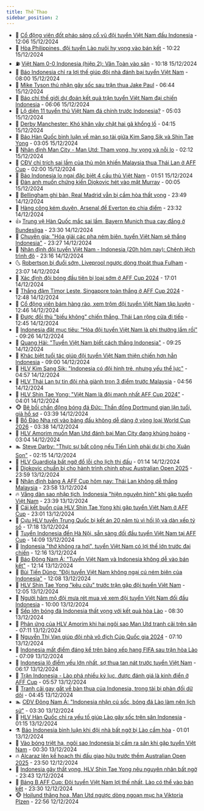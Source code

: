 ```yaml
---
title: Thể Thao
sidebar_position: 2
---
```


<!-- dantri-the-thao:START -->
- 🎡 [Cổ động viên đốt pháo sáng cổ vũ đội tuyển Việt Nam đấu Indonesia](https://dantri.com.vn/the-thao/co-dong-vien-dot-phao-sang-co-vu-doi-tuyen-viet-nam-dau-indonesia-20241215185940007.htm) - 12:06 15/12/2024
- 💯 [Hòa Philippines, đội tuyển Lào nuôi hy vọng vào bán kết](https://dantri.com.vn/the-thao/hoa-philippines-doi-tuyen-lao-nuoi-hy-vong-vao-ban-ket-20241215172149244.htm) - 10:22 15/12/2024
- ⛽️ [Việt Nam 0-0 Indonesia &lpar;hiệp 2&rpar;: Văn Toàn vào sân](https://dantri.com.vn/the-thao/viet-nam-0-0-indonesia-hiep-2-van-toan-vao-san-20241215171630635.htm) - 10:18 15/12/2024
- 💃 [Báo Indonesia chỉ ra lợi thế giúp đội nhà đánh bại tuyển Việt Nam](https://dantri.com.vn/the-thao/bao-indonesia-chi-ra-loi-the-giup-doi-nha-danh-bai-tuyen-viet-nam-20241215093250246.htm) - 08:00 15/12/2024
- 🌈 [Mike Tyson thú nhận gây sốc sau trận thua Jake Paul](https://dantri.com.vn/the-thao/mike-tyson-thu-nhan-gay-soc-sau-tran-thua-jake-paul-20241215134431024.htm) - 06:44 15/12/2024
- 🦅 [Báo chí thế giới dự đoán kết quả trận tuyển Việt Nam đại chiến Indonesia](https://dantri.com.vn/the-thao/bao-chi-the-gioi-du-doan-ket-qua-tran-tuyen-viet-nam-dai-chien-indonesia-20241215130634847.htm) - 06:06 15/12/2024
- 🌝 [Lộ diện 11 tuyển thủ Việt Nam đá chính trước Indonesia?](https://dantri.com.vn/the-thao/lo-dien-11-tuyen-thu-viet-nam-da-chinh-truoc-indonesia-20241215004406298.htm) - 05:03 15/12/2024
- 🚀 [Derby Manchester: Khó khăn vây chặt hai gã khổng lồ](https://dantri.com.vn/the-thao/derby-manchester-kho-khan-vay-chat-hai-ga-khong-lo-20241215111508499.htm) - 04:15 15/12/2024
- 🎉 [Báo Hàn Quốc bình luận về màn so tài giữa Kim Sang Sik và Shin Tae Yong](https://dantri.com.vn/the-thao/bao-han-quoc-binh-luan-ve-man-so-tai-giua-kim-sang-sik-va-shin-tae-yong-20241215000505308.htm) - 03:05 15/12/2024
- 📝 [Nhận định Man City - Man Utd: Tham vọng, hy vọng và nỗi lo](https://dantri.com.vn/the-thao/nhan-dinh-man-city-man-utd-tham-vong-hy-vong-va-noi-lo-20241215091241882.htm) - 02:12 15/12/2024
- 🦄 [CĐV chỉ trích sai lầm của thủ môn khiến Malaysia thua Thái Lan ở AFF Cup](https://dantri.com.vn/the-thao/cdv-chi-trich-sai-lam-cua-thu-mon-khien-malaysia-thua-thai-lan-o-aff-cup-20241215084850114.htm) - 02:00 15/12/2024
- 🎉 [Báo Indonesia lo ngại đặc biệt 4 cầu thủ Việt Nam](https://dantri.com.vn/the-thao/bao-indonesia-lo-ngai-dac-biet-4-cau-thu-viet-nam-20241215001339358.htm) - 01:51 15/12/2024
- 💼 [Đàn anh muốn chứng kiến Djokovic hét vào mặt Murray](https://dantri.com.vn/the-thao/dan-anh-muon-chung-kien-djokovic-het-vao-mat-murray-20241215070423149.htm) - 00:05 15/12/2024
- 🤡 [Bellingham ghi bàn, Real Madrid vẫn bị cầm hòa thất vọng](https://dantri.com.vn/the-thao/bellingham-ghi-ban-real-madrid-van-bi-cam-hoa-that-vong-20241215064746619.htm) - 23:49 14/12/2024
- 🦆 [Hàng công kém duyên, Arsenal để Everton ép chia điểm](https://dantri.com.vn/the-thao/hang-cong-kem-duyen-arsenal-de-everton-ep-chia-diem-20241215063209254.htm) - 23:32 14/12/2024
- 👍 [Trung vệ Hàn Quốc mắc sai lầm, Bayern Munich thua cay đắng ở Bundesliga](https://dantri.com.vn/the-thao/trung-ve-han-quoc-mac-sai-lam-bayern-munich-thua-cay-dang-o-bundesliga-20241215071531021.htm) - 23:30 14/12/2024
- 💼 [Chuyên gia: &quot;Hóa giải các pha ném biên, tuyển Việt Nam sẽ thắng Indonesia&quot;](https://dantri.com.vn/the-thao/chuyen-gia-hoa-giai-cac-pha-nem-bien-tuyen-viet-nam-se-thang-indonesia-20241215004610633.htm) - 23:27 14/12/2024
- 🦒 [Nhận định đội tuyển Việt Nam - Indonesia &lpar;20h hôm nay&rpar;: Chênh lệch trình độ](https://dantri.com.vn/the-thao/nhan-dinh-doi-tuyen-viet-nam-indonesia-20h-hom-nay-chenh-lech-trinh-do-20241214191206468.htm) - 23:16 14/12/2024
- 🌜 [Robertson bị đuổi sớm, Liveprool ngược dòng thoát thua Fulham](https://dantri.com.vn/the-thao/robertson-bi-duoi-som-liveprool-nguoc-dong-thoat-thua-fulham-20241215060703228.htm) - 23:07 14/12/2024
- 🦆 [Xác định đội bóng đầu tiên bị loại sớm ở AFF Cup 2024](https://dantri.com.vn/the-thao/xac-dinh-doi-bong-dau-tien-bi-loai-som-o-aff-cup-2024-20241214235254668.htm) - 17:01 14/12/2024
- 💪 [Thắng đậm Timor Leste, Singapore toàn thắng ở AFF Cup 2024](https://dantri.com.vn/the-thao/thang-dam-timor-leste-singapore-toan-thang-o-aff-cup-2024-20241214194458167.htm) - 12:48 14/12/2024
- 🧠 [Cổ động viên bám hàng rào, xem trộm đội tuyển Việt Nam tập luyện](https://dantri.com.vn/the-thao/co-dong-vien-bam-hang-rao-xem-trom-doi-tuyen-viet-nam-tap-luyen-20241214200600190.htm) - 12:46 14/12/2024
- 🦄 [Được đối thủ &quot;biếu không&quot; chiến thắng, Thái Lan rộng cửa đi tiếp](https://dantri.com.vn/the-thao/duoc-doi-thu-bieu-khong-chien-thang-thai-lan-rong-cua-di-tiep-20241214194524266.htm) - 12:45 14/12/2024
- 🥸 [Indonesia đặt mục tiêu: &quot;Hòa đội tuyển Việt Nam là phi thường lắm rồi&quot;](https://dantri.com.vn/the-thao/indonesia-dat-muc-tieu-hoa-doi-tuyen-viet-nam-la-phi-thuong-lam-roi-20241214155752284.htm) - 09:26 14/12/2024
- 🤠 [Quang Hải: &quot;Tuyển Việt Nam biết cách thắng Indonesia&quot;](https://dantri.com.vn/the-thao/quang-hai-tuyen-viet-nam-biet-cach-thang-indonesia-20241214162553182.htm) - 09:25 14/12/2024
- 👺 [Khác biệt tuổi tác giúp đội tuyển Việt Nam thiện chiến hơn hẳn Indonesia](https://dantri.com.vn/the-thao/khac-biet-tuoi-tac-giup-doi-tuyen-viet-nam-thien-chien-hon-han-indonesia-20241214124723064.htm) - 09:00 14/12/2024
- 📝 [HLV Kim Sang Sik: &quot;Indonesia có đội hình trẻ, nhưng yếu thể lực&quot;](https://dantri.com.vn/the-thao/hlv-kim-sang-sik-indonesia-co-doi-hinh-tre-nhung-yeu-the-luc-20241214115710955.htm) - 04:57 14/12/2024
- 🦆 [HLV Thái Lan tự tin đội nhà giành trọn 3 điểm trước Malaysia](https://dantri.com.vn/the-thao/hlv-thai-lan-tu-tin-doi-nha-gianh-tron-3-diem-truoc-malaysia-20241214120906140.htm) - 04:56 14/12/2024
- 🥳 [HLV Shin Tae Yong: &quot;Việt Nam là đội mạnh nhất AFF Cup 2024&quot;](https://dantri.com.vn/the-thao/hlv-shin-tae-yong-viet-nam-la-doi-manh-nhat-aff-cup-2024-20241214110141429.htm) - 04:01 14/12/2024
- 🐵 [Bê bối chấn động bóng đá Đức: Thần đồng Dortmund gian lận tuổi, giả hồ sơ](https://dantri.com.vn/the-thao/be-boi-chan-dong-bong-da-duc-than-dong-dortmund-gian-lan-tuoi-gia-ho-so-20241214103823426.htm) - 03:39 14/12/2024
- 🤩 [Bồ Đào Nha rơi vào bảng đấu không dễ dàng ở vòng loại World Cup 2026](https://dantri.com.vn/the-thao/bo-dao-nha-roi-vao-bang-dau-khong-de-dang-o-vong-loai-world-cup-2026-20241214130025972.htm) - 03:38 14/12/2024
- 🤠 [HLV Amorim muốn Man Utd đánh bại Man City đang khủng hoảng](https://dantri.com.vn/the-thao/hlv-amorim-muon-man-utd-danh-bai-man-city-dang-khung-hoang-20241214091218059.htm) - 03:04 14/12/2024
- 🏊 [Steve Darby: &quot;Thực sự bất công nếu Tiến Linh phải dự bị cho Xuân Son&quot;](https://dantri.com.vn/the-thao/steve-darby-thuc-su-bat-cong-neu-tien-linh-phai-du-bi-cho-xuan-son-20241212193332629.htm) - 02:15 14/12/2024
- 🗽 [HLV Guardiola bất ngờ đổ lỗi cho lịch thi đấu](https://dantri.com.vn/the-thao/hlv-guardiola-bat-ngo-do-loi-cho-lich-thi-dau-20241214081321012.htm) - 01:14 14/12/2024
- 🚀 [Djokovic chuẩn bị cho hành trình chinh phục Australian Open 2025](https://dantri.com.vn/the-thao/djokovic-chuan-bi-cho-hanh-trinh-chinh-phuc-australian-open-2025-20241214065320382.htm) - 23:59 13/12/2024
- 🎉 [Nhận định bảng A AFF Cup hôm nay: Thái Lan không dễ thắng Malaysia](https://dantri.com.vn/the-thao/nhan-dinh-bang-a-aff-cup-hom-nay-thai-lan-khong-de-thang-malaysia-20241213234509531.htm) - 23:58 13/12/2024
- 🔥 [Vắng dàn sao nhập tịch, Indonesia &quot;hiện nguyên hình&quot; khi gặp tuyển Việt Nam](https://dantri.com.vn/the-thao/vang-dan-sao-nhap-tich-indonesia-hien-nguyen-hinh-khi-gap-tuyen-viet-nam-20241214013435991.htm) - 23:39 13/12/2024
- 🎉 [Cái kết buồn của HLV Shin Tae Yong khi gặp tuyển Việt Nam ở AFF Cup](https://dantri.com.vn/the-thao/cai-ket-buon-cua-hlv-shin-tae-yong-khi-gap-tuyen-viet-nam-o-aff-cup-20241214002152734.htm) - 23:01 13/12/2024
- 🎡 [Cựu HLV tuyển Trung Quốc bị kết án 20 năm tù vì hối lộ và dàn xếp tỷ số](https://dantri.com.vn/the-thao/cuu-hlv-tuyen-trung-quoc-bi-ket-an-20-nam-tu-vi-hoi-lo-va-dan-xep-ty-so-20241213234624392.htm) - 17:18 13/12/2024
- 🐻 [Tuyển Indonesia đến Hà Nội, sẵn sàng đối đầu tuyển Việt Nam tại AFF Cup](https://dantri.com.vn/the-thao/tuyen-indonesia-den-ha-noi-san-sang-doi-dau-tuyen-viet-nam-tai-aff-cup-20241213205728616.htm) - 14:09 13/12/2024
- 🌊 [Indonesia &quot;thở không ra hơi&quot;, tuyển Việt Nam có lợi thế lớn trước đại chiến](https://dantri.com.vn/the-thao/indonesia-tho-khong-ra-hoi-tuyen-viet-nam-co-loi-the-lon-truoc-dai-chien-20241213191636934.htm) - 12:16 13/12/2024
- 💃 [Báo Đông Nam Á: &quot;Tuyển Việt Nam và Indonesia không dễ vào bán kết&quot;](https://dantri.com.vn/the-thao/bao-dong-nam-a-tuyen-viet-nam-va-indonesia-khong-de-vao-ban-ket-20241213174209371.htm) - 12:14 13/12/2024
- 🤔 [Bùi Tiến Dũng: &quot;Đội tuyển Việt Nam không ngại cú ném biên của Indonesia&quot;](https://dantri.com.vn/the-thao/bui-tien-dung-doi-tuyen-viet-nam-khong-ngai-cu-nem-bien-cua-indonesia-20241213190713873.htm) - 12:08 13/12/2024
- 🤭 [HLV Shin Tae Yong &quot;kêu cứu&quot; trước trận gặp đội tuyển Việt Nam](https://dantri.com.vn/the-thao/hlv-shin-tae-yong-keu-cuu-truoc-tran-gap-doi-tuyen-viet-nam-20241213152335314.htm) - 12:05 13/12/2024
- 👹 [Người hâm mộ đội mưa rét mua vé xem đội tuyển Việt Nam đối đầu Indonesia](https://dantri.com.vn/the-thao/nguoi-ham-mo-doi-mua-ret-mua-ve-xem-doi-tuyen-viet-nam-doi-dau-indonesia-20241213170213141.htm) - 10:00 13/12/2024
- 🗽 [Sếp lớn bóng đá Indonesia thất vọng với kết quả hòa Lào](https://dantri.com.vn/the-thao/sep-lon-bong-da-indonesia-that-vong-voi-ket-qua-hoa-lao-20241213145209728.htm) - 08:30 13/12/2024
- 🥳 [Phản ứng của HLV Amorim khi hai ngôi sao Man Utd tranh cãi trên sân](https://dantri.com.vn/the-thao/phan-ung-cua-hlv-amorim-khi-hai-ngoi-sao-man-utd-tranh-cai-tren-san-20241213094416474.htm) - 07:11 13/12/2024
- 💃 [Nguyễn Thị Vạn giúp đội nhà vô địch Cúp Quốc gia 2024](https://dantri.com.vn/the-thao/nguyen-thi-van-giup-doi-nha-vo-dich-cup-quoc-gia-2024-20241213193234293.htm) - 07:10 13/12/2024
- 🧰 [Indonesia mất điểm đáng kể trên bảng xếp hạng FIFA sau trận hòa Lào](https://dantri.com.vn/the-thao/indonesia-mat-diem-dang-ke-tren-bang-xep-hang-fifa-sau-tran-hoa-lao-20241213115753990.htm) - 07:09 13/12/2024
- 💪 [Indonesia lộ điểm yếu lớn nhất, sợ thua tan nát trước tuyển Việt Nam](https://dantri.com.vn/the-thao/indonesia-lo-diem-yeu-lon-nhat-so-thua-tan-nat-truoc-tuyen-viet-nam-20241213131740917.htm) - 06:17 13/12/2024
- 🚀 [Trận Indonesia - Lào phá nhiều kỷ lục, được đánh giá là kinh điển ở AFF Cup](https://dantri.com.vn/the-thao/tran-indonesia-lao-pha-nhieu-ky-luc-duoc-danh-gia-la-kinh-dien-o-aff-cup-20241213125724849.htm) - 05:57 13/12/2024
- 🤠 [Tranh cãi gay gắt về bàn thua của Indonesia, trọng tài bị phản đối dữ dội](https://dantri.com.vn/the-thao/tranh-cai-gay-gat-ve-ban-thua-cua-indonesia-trong-tai-bi-phan-doi-du-doi-20241213114604683.htm) - 04:45 13/12/2024
- 🏊 [CĐV Đông Nam Á: &quot;Indonesia nhận cú sốc, bóng đá Lào làm nên lịch sử&quot;](https://dantri.com.vn/the-thao/cdv-dong-nam-a-indonesia-nhan-cu-soc-bong-da-lao-lam-nen-lich-su-20241212233949443.htm) - 03:30 13/12/2024
- 🦄 [HLV Hàn Quốc chỉ ra yếu tố giúp Lào gây sốc trên sân Indonesia](https://dantri.com.vn/the-thao/hlv-han-quoc-chi-ra-yeu-to-giup-lao-gay-soc-tren-san-indonesia-20241213074143901.htm) - 01:15 13/12/2024
- ⚗️ [Báo Indonesia bình luận khi đội nhà bất ngờ bị Lào cầm hòa](https://dantri.com.vn/the-thao/bao-indonesia-binh-luan-khi-doi-nha-bat-ngo-bi-lao-cam-hoa-20241213000516679.htm) - 01:01 13/12/2024
- 🥷 [Vào bóng triệt hạ, ngôi sao Indonesia bị cấm ra sân khi gặp tuyển Việt Nam](https://dantri.com.vn/the-thao/vao-bong-triet-ha-ngoi-sao-indonesia-bi-cam-ra-san-khi-gap-tuyen-viet-nam-20241212231741173.htm) - 00:30 13/12/2024
- 🔥 [Alcaraz lên kế hoạch thi đấu giao hữu trước thềm Australian Open 2025](https://dantri.com.vn/the-thao/alcaraz-len-ke-hoach-thi-dau-giao-huu-truoc-them-australian-open-2025-20241213064857552.htm) - 23:50 12/12/2024
- 🦅 [Indonesia gây thất vọng, HLV Shin Tae Yong nêu nguyên nhân bất ngờ](https://dantri.com.vn/the-thao/indonesia-gay-that-vong-hlv-shin-tae-yong-neu-nguyen-nhan-bat-ngo-20241213064239603.htm) - 23:43 12/12/2024
- 🌝 [Bảng B AFF Cup: Đội tuyển Việt Nam lợi thế nhất, Lào có thể vào bán kết](https://dantri.com.vn/the-thao/bang-b-aff-cup-doi-tuyen-viet-nam-loi-the-nhat-lao-co-the-vao-ban-ket-20241213000007770.htm) - 23:30 12/12/2024
- 🐵 [Hojlund thăng hoa, Man Utd ngược dòng ngoạn mục hạ Viktoria Plzen](https://dantri.com.vn/the-thao/hojlund-thang-hoa-man-utd-nguoc-dong-ngoan-muc-ha-viktoria-plzen-20241213055639486.htm) - 22:56 12/12/2024<!-- dantri-the-thao:END -->
